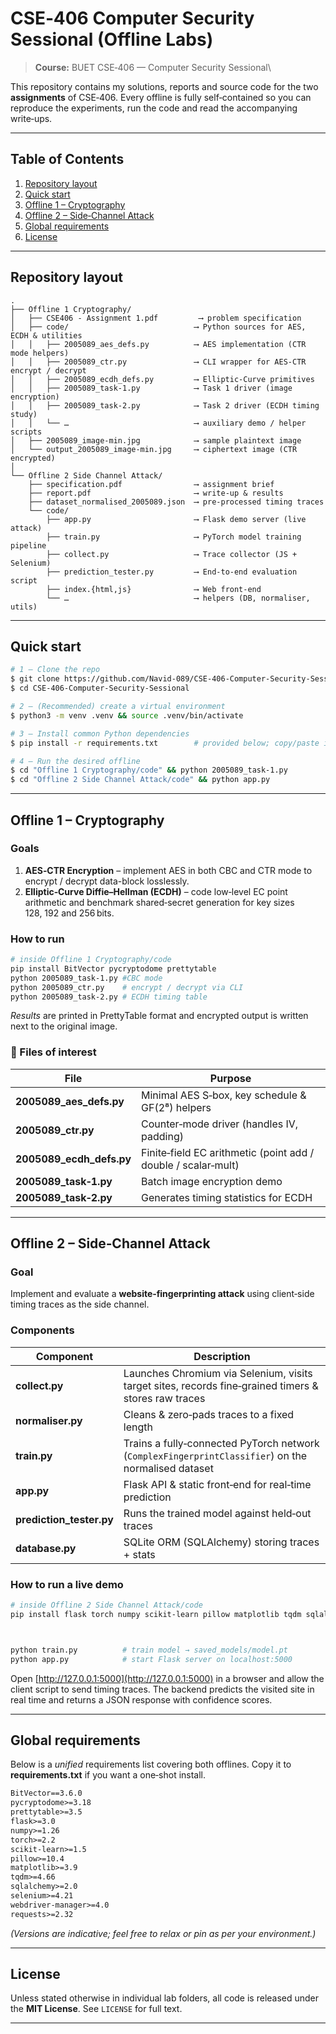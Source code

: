 # CSE‑406 Computer Security Sessional (Offline Labs)

> **Course:** BUET CSE‑406 — Computer Security Sessional\

This repository contains my solutions, reports and source code for the two **assignments** of CSE‑406.  Every offline is fully self‑contained so you can reproduce the experiments, run the code and read the accompanying write‑ups.

---

## Table of Contents

1. [Repository layout](#repository-layout)
2. [Quick start](#quick-start)
3. [Offline 1 – Cryptography](#offline-1--cryptography)
4. [Offline 2 – Side‑Channel Attack](#offline-2--side-channel-attack)
5. [Global requirements](#global-requirements)
6. [License](#license)

---

## Repository layout

```text
.
├── Offline 1 Cryptography/
│   ├── CSE406 - Assignment 1.pdf         ⟶ problem specification
│   ├── code/                            ⟶ Python sources for AES, ECDH & utilities
│   │   ├── 2005089_aes_defs.py          ⟶ AES implementation (CTR mode helpers)
│   │   ├── 2005089_ctr.py               ⟶ CLI wrapper for AES‑CTR encrypt / decrypt
│   │   ├── 2005089_ecdh_defs.py         ⟶ Elliptic‑Curve primitives
│   │   ├── 2005089_task‑1.py            ⟶ Task 1 driver (image encryption)
│   │   ├── 2005089_task‑2.py            ⟶ Task 2 driver (ECDH timing study)
│   │   └── …                            ⟶ auxiliary demo / helper scripts
│   ├── 2005089_image‑min.jpg            ⟶ sample plaintext image
│   └── output_2005089_image‑min.jpg     ⟶ ciphertext image (CTR encrypted)
│
└── Offline 2 Side Channel Attack/
    ├── specification.pdf                ⟶ assignment brief
    ├── report.pdf                       ⟶ write‑up & results
    ├── dataset_normalised_2005089.json  ⟶ pre‑processed timing traces
    └── code/
        ├── app.py                       ⟶ Flask demo server (live attack)
        ├── train.py                     ⟶ PyTorch model training pipeline
        ├── collect.py                   ⟶ Trace collector (JS + Selenium)
        ├── prediction_tester.py         ⟶ End‑to‑end evaluation script
        ├── index.{html,js}              ⟶ Web front‑end
        └── …                            ⟶ helpers (DB, normaliser, utils)
```

---

## Quick start

```bash
# 1 – Clone the repo
$ git clone https://github.com/Navid-089/CSE-406-Computer-Security-Sessional.git
$ cd CSE-406-Computer-Security-Sessional

# 2 – (Recommended) create a virtual environment
$ python3 -m venv .venv && source .venv/bin/activate

# 3 – Install common Python dependencies
$ pip install -r requirements.txt        # provided below; copy/paste if you prefer

# 4 – Run the desired offline
$ cd "Offline 1 Cryptography/code" && python 2005089_task-1.py
$ cd "Offline 2 Side Channel Attack/code" && python app.py
```

---

## Offline 1 – Cryptography

### Goals

1. **AES‑CTR Encryption** – implement AES in both CBC and CTR mode to encrypt / decrypt data-block losslessly.
2. **Elliptic‑Curve Diffie–Hellman (ECDH)** – code low‑level EC point arithmetic and benchmark shared‑secret generation for key sizes 128, 192 and 256 bits.

### How to run

```bash
# inside Offline 1 Cryptography/code
pip install BitVector pycryptodome prettytable
python 2005089_task-1.py #CBC mode
python 2005089_ctr.py    # encrypt / decrypt via CLI
python 2005089_task-2.py # ECDH timing table
```

*Results* are printed in PrettyTable format and encrypted output is written next to the original image.

### 📄 Files of interest

| File                       | Purpose                                                       |
| -------------------------- | ------------------------------------------------------------- |
| **2005089\_aes\_defs.py**  | Minimal AES S‑box, key schedule & GF(2⁸) helpers              |
| **2005089\_ctr.py**        | Counter‑mode driver (handles IV, padding)                     |
| **2005089\_ecdh\_defs.py** | Finite‑field EC arithmetic (point add / double / scalar‑mult) |
| **2005089\_task‑1.py**     | Batch image encryption demo                                   |
| **2005089\_task‑2.py**     | Generates timing statistics for ECDH                          |

---

## Offline 2 – Side‑Channel Attack

### Goal

Implement and evaluate a **website‑fingerprinting attack** using client‑side timing traces as the side channel.

### Components

| Component                 | Description                                                                                          |
| ------------------------- | ---------------------------------------------------------------------------------------------------- |
| **collect.py**            | Launches Chromium via Selenium, visits target sites, records fine‑grained timers & stores raw traces |
| **normaliser.py**         | Cleans & zero‑pads traces to a fixed length                                                          |
| **train.py**              | Trains a fully‑connected PyTorch network (`ComplexFingerprintClassifier`) on the normalised dataset  |
| **app.py**                | Flask API & static front‑end for real‑time prediction                                                |
| **prediction\_tester.py** | Runs the trained model against held‑out traces                                                       |
| **database.py**           | SQLite ORM (SQLAlchemy) storing traces + stats                                                       |

### How to run a live demo

```bash
# inside Offline 2 Side Channel Attack/code
pip install flask torch numpy scikit-learn pillow matplotlib tqdm sqlalchemy selenium webdriver-manager



python train.py          # train model → saved_models/model.pt
python app.py            # start Flask server on localhost:5000
```

Open [http://127.0.0.1:5000](http://127.0.0.1:5000) in a browser and allow the client script to send timing traces. The backend predicts the visited site in real time and returns a JSON response with confidence scores.

---

## Global requirements

Below is a *unified* requirements list covering both offlines. Copy it to **requirements.txt** if you want a one‑shot install.

```txt
BitVector==3.6.0
pycryptodome>=3.18
prettytable>=3.5
flask>=3.0
numpy>=1.26
torch>=2.2
scikit-learn>=1.5
pillow>=10.4
matplotlib>=3.9
tqdm>=4.66
sqlalchemy>=2.0
selenium>=4.21
webdriver-manager>=4.0
requests>=2.32
```

*(Versions are indicative; feel free to relax or pin as per your environment.)*

---

## License

Unless stated otherwise in individual lab folders, all code is released under the **MIT License**.  See `LICENSE` for full text.

---


